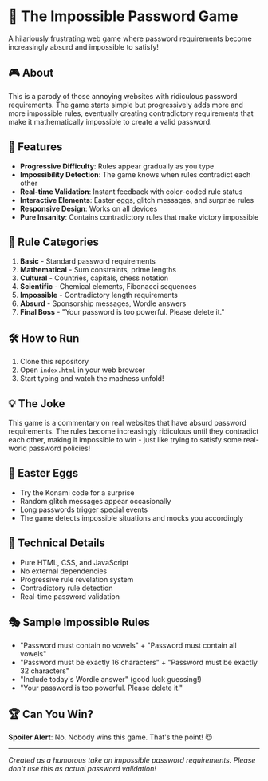 # 🔐 The Impossible Password Game

A hilariously frustrating web game where password requirements become increasingly absurd and impossible to satisfy!

## 🎮 About

This is a parody of those annoying websites with ridiculous password requirements. The game starts simple but progressively adds more and more impossible rules, eventually creating contradictory requirements that make it mathematically impossible to create a valid password.

## 🚀 Features

- **Progressive Difficulty**: Rules appear gradually as you type
- **Impossibility Detection**: The game knows when rules contradict each other
- **Real-time Validation**: Instant feedback with color-coded rule status
- **Interactive Elements**: Easter eggs, glitch messages, and surprise rules
- **Responsive Design**: Works on all devices
- **Pure Insanity**: Contains contradictory rules that make victory impossible

## 🎯 Rule Categories

1. **Basic** - Standard password requirements
2. **Mathematical** - Sum constraints, prime lengths
3. **Cultural** - Countries, capitals, chess notation
4. **Scientific** - Chemical elements, Fibonacci sequences
5. **Impossible** - Contradictory length requirements
6. **Absurd** - Sponsorship messages, Wordle answers
7. **Final Boss** - "Your password is too powerful. Please delete it."

## 🛠 How to Run

1. Clone this repository
2. Open `index.html` in your web browser
3. Start typing and watch the madness unfold!

## 💡 The Joke

This game is a commentary on real websites that have absurd password requirements. The rules become increasingly ridiculous until they contradict each other, making it impossible to win - just like trying to satisfy some real-world password policies!

## 🎪 Easter Eggs

- Try the Konami code for a surprise
- Random glitch messages appear occasionally
- Long passwords trigger special events
- The game detects impossible situations and mocks you accordingly

## 📝 Technical Details

- Pure HTML, CSS, and JavaScript
- No external dependencies
- Progressive rule revelation system
- Contradictory rule detection
- Real-time password validation

## 🎭 Sample Impossible Rules

- "Password must contain no vowels" + "Password must contain all vowels"
- "Password must be exactly 16 characters" + "Password must be exactly 32 characters"
- "Include today's Wordle answer" (good luck guessing!)
- "Your password is too powerful. Please delete it."

## 🏆 Can You Win?

**Spoiler Alert**: No. Nobody wins this game. That's the point! 😈

---

*Created as a humorous take on impossible password requirements. Please don't use this as actual password validation!*

